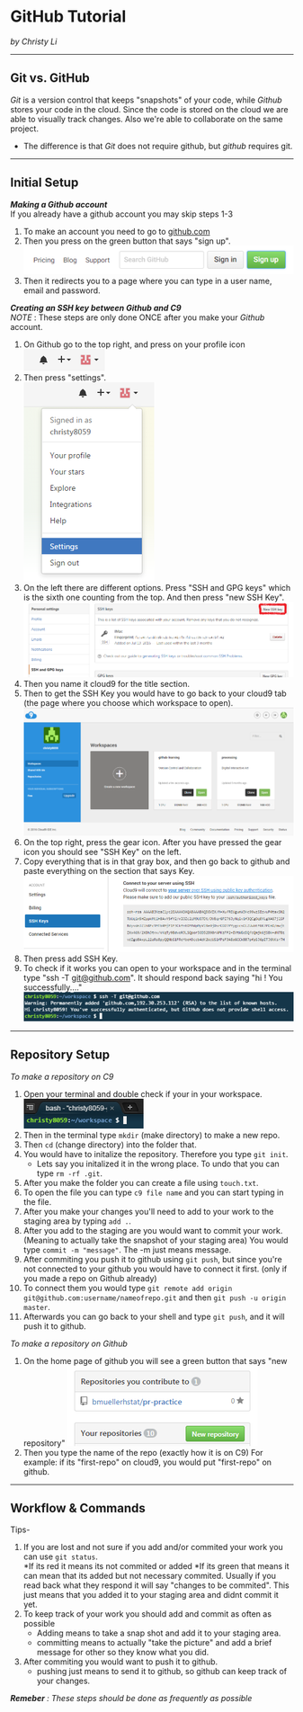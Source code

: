 # GitHub Tutorial

_by Christy Li_

---
## Git vs. GitHub
_Git_ is a version control that keeps "snapshots" of your code, while _Github_ stores your code in the cloud. Since the code is stored on the cloud we are able to visually track changes. Also we're able to collaborate on the same project.   
* The difference is that _Git_ does not require github, but _github_ requires git.  

---

## Initial Setup  
**_Making a Github account_**   
If you already have a github account you may skip steps 1-3    
1. To make an account you need to go to [github.com](https://github.com/)  
2. Then you press on the green button that says "sign up". ![](sign_up_button.png)  
3. Then it redirects you to a page where you can type in a user name, email and password.   


**_Creating an SSH key between Github and C9_**  
_NOTE_ : These steps are only done ONCE after you make your _Github_ account. 

1. On Github go to the top right, and press on your profile icon   ![](profile_icon.png)  
2. Then press "settings".  
![](press_setting.png)      
3. On the left there are different options. Press "SSH and GPG keys" which is the sixth one counting from the top. And then press "new SSH Key".  
![](ssh_key.png)   
4. Then you name it cloud9 for the title section.  
5. Then to get the SSH Key you would have to go back to your cloud9 tab (the page where you choose which workspace to open).  ![](C9_workspace_page.png)  
6. On the top right, press the gear icon. After you have pressed the gear icon you should see "SSH Key" on the left.  
7. Copy everything that is in that gray box, and then go back to github and paste everything on the section that says Key. ![](ssh_key_on_c9.png)    
8. Then press add SSH Key.  
9. To check if it works you can open to your workspace and in the terminal type "ssh -T git@github.com". It should respond back saying "hi <your username>! You successfully...."  
![](testing.png)  

---
## Repository Setup 
_To make a repository on C9_   
1. Open your terminal and double check if your in your workspace. ![](workspace.png)     
2. Then in the terminal type `mkdir` (make directory) to make a new repo.   
3. Then `cd` (change directory) into the folder that.
4. You would have to initalize the repository. Therefore you type `git init`.  
    * Lets say you initalized it in the wrong place. To undo that you can type `rm -rf .git`.  
5. After you make the folder you can create a file using `touch.txt`.  
6. To open the file you can type `c9 file name` and you can start typing in the file.   
7. After you make your changes you'll need to add to your work to the staging area by typing `add .`.   
8. After you add to the staging are you would want to commit your work. (Meaning to actually take the snapshot of your staging area) You would type `commit -m "message"`. The -m just means message.
9. After commiting you push it to github using `git push`, but since you're not connected to your github you would have to connect it first. (only if you made a repo on Github already)  
10. To connect them you would type `git remote add origin git@github.com:username/nameofrepo.git` and then
`git push -u origin master`.     
10. Afterwards you can go back to your shell and type `git push`, and it will push it to github. 

_To make a repository on Github_  
1. On the home page of github you will see a green button that says "new repository"  ![](new_repository.png)  
2. Then you type the name of the repo (exactly how it is on C9) For example: if its "first-repo" on cloud9, you would put "first-repo" on github.

---
## Workflow & Commands
Tips-   
1. If you are lost and not sure if you add and/or commited your work you can use `git status`.   
    *If its red it means its not commited or added
    *If its green that means it can mean that its added but not necessary commited. Usually if you read back what they respond it will say "changes to be commited". This just means that you added it to your staging area and didnt commit it yet.  
2. To keep track of your work you should add and commit as often as possible
    * Adding means to take a snap shot and add it to your staging area. 
    * committing means to actually "take the picture" and add a brief message for other so they know what you did. 
3. After commiting you would want to push it to github.
    * pushing just means to send it to github, so github can keep track of your changes.     

_**Remeber** : These steps should be done as frequently as possible_ 